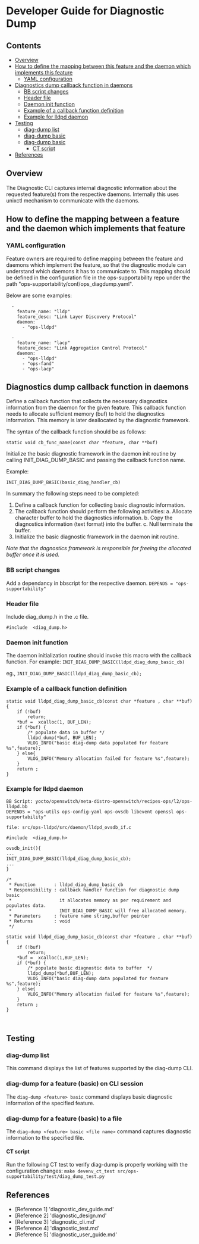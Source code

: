 # Developer Guide for Diagnostic Dump

## Contents

- [Overview](#overview)
- [How to define the mapping between this feature and the daemon which implements this feature](#how-to-define-the-mapping-between-this-feature-and-the-daemon-which-implements-this-feature)
	- [YAML configuration](#yaml-configuration)
- [Diagnostics dump callback function in daemons](#diagnostics-dump-callback-function-in-daemons)
	- [BB script changes](#bb-script)
	- [Header file](#header-file)
	- [Daemon init function](#init-function)
	- [Example of a callback function definition](#example-of-a-callback-function-definition)
	- [Example for lldpd daemon](#example-for-lldpd-daemon)
- [Testing](#testing)
	- [diag-dump  list](#diag-dump-list)
	- [diag-dump  <feature> basic](#diag-dump-feature-basic)
	- [diag-dump  <feature> basic  <file name>](#diag-dump-feature-basic-file-name)
		- [CT script](#ct-script)
- [References](#references)

## Overview
The Diagnostic CLI captures internal diagnostic information about the requested feature(s) from the respective daemons. Internally this uses unixctl mechanism to communicate with the daemons.

## How to define the mapping between a feature and the daemon which implements that feature
### YAML configuration
Feature owners are required to define mapping between the feature and daemons which implement the feature, so that the diagnostic module can understand which daemons it has to communicate to. This mapping should be defined in the configuration file in the ops-supportability repo under the path "ops-supportability/conf/ops_diagdump.yaml".

Below are some examples:

```ditaa
  -
    feature_name: "lldp"
    feature_desc: "Link Layer Discovery Protocol"
    daemon:
      - "ops-lldpd"

  -
    feature_name: "lacp"
    feature_desc: "Link Aggregation Control Protocol"
    daemon:
      - "ops-lldpd"
      - "ops-fand"
      - "ops-lacp"

```

## Diagnostics dump callback function in daemons
Define a callback function that collects the necessary diagnostics information from the daemon for the given feature. This callback function needs to allocate sufficient memory (buf) to hold the diagnostics information. This memory is later deallocated by the diagnostic framework.

The syntax of the callback function should be as follows:

```
static void cb_func_name(const char *feature, char **buf)
```

Initialize the basic diagnostic framework in the daemon init routine by calling INIT_DIAG_DUMP_BASIC and passing the callback function name.

Example:
```
INIT_DIAG_DUMP_BASIC(basic_diag_handler_cb)
```

In summary the following steps need to be completed:

1. Define a callback function for collecting basic diagnostic information.
2. The callback function should perform the following activities:
	 a. Allocate character buffer to hold the diagnostics information.
	 b. Copy the diagnostics information (text format) into the buffer.
	 c. Null terminate the buffer.
3. Initialize the basic diagnostic framework in the daemon init routine.

*Note that the dagnostics framework is responsible for freeing the allocated buffer once it is used.*


### BB script changes
Add a dependancy in bbscript for the respective daemon. ``` DEPENDS = "ops-supportability" ```

### Header file
Include diag_dump.h in the .c file.

```ditaa
#include  <diag_dump.h>
```
### Daemon init function
The daemon initialization routine should invoke this macro with the callback function. For example: ``` INIT_DIAG_DUMP_BASIC(lldpd_diag_dump_basic_cb) ```

eg., ```INIT_DIAG_DUMP_BASIC(lldpd_diag_dump_basic_cb);```

### Example of a callback function definition

```ditaa
static void lldpd_diag_dump_basic_cb(const char *feature , char **buf)
{
    if (!buf)
        return;
    *buf =  xcalloc(1, BUF_LEN);
    if (*buf) {
        /* populate data in buffer */
        lldpd_dump(*buf, BUF_LEN);
        VLOG_INFO("basic diag-dump data populated for feature %s",feature);
    } else{
        VLOG_INFO("Memory allocation failed for feature %s",feature);
    }
    return ;
}

```
### Example for lldpd daemon

```ditaa
BB Script: yocto/openswitch/meta-distro-openswitch/recipes-ops/l2/ops-lldpd.bb
DEPENDS = "ops-utils ops-config-yaml ops-ovsdb libevent openssl ops-supportability"

file: src/ops-lldpd/src/daemon/lldpd_ovsdb_if.c

#include  <diag_dump.h>

ovsdb_init(){
...
INIT_DIAG_DUMP_BASIC(lldpd_diag_dump_basic_cb);
...
}

/*
 * Function       : lldpd_diag_dump_basic_cb
 * Responsibility : callback handler function for diagnostic dump basic
 *                  it allocates memory as per requirement and populates data.
 *                  INIT_DIAG_DUMP_BASIC will free allocated memory.
 * Parameters     : feature name string,buffer pointer
 * Returns        : void
 */

static void lldpd_diag_dump_basic_cb(const char *feature , char **buf)
{
    if (!buf)
        return;
    *buf =  xcalloc(1,BUF_LEN);
    if (*buf) {
        /* populate basic diagnostic data to buffer  */
        lldpd_dump(*buf,BUF_LEN);
        VLOG_INFO("basic diag-dump data populated for feature %s",feature);
    } else{
        VLOG_INFO("Memory allocation failed for feature %s",feature);
    }
    return ;
}



```


## Testing
### diag-dump list
This command displays the list of features supported by the diag-dump CLI.
### diag-dump for a feature (basic) on CLI session
The `diag-dump <feature> basic` command displays basic diagnostic information of the specified feature.
### diag-dump for a feature (basic) to a file
The `diag-dump <feature> basic <file name>` command captures diagnostic information to the specified file.
#### CT script
Run the following CT test to verify diag-dump is properly working with the configuration changes:
`make devenv_ct_test src/ops-supportability/test/diag_dump_test.py`


## References

* [Reference 1] 'diagnostic_dev_guide.md'
* [Reference 2] 'diagnostic_design.md'
* [Reference 3] 'diagnostic_cli.md'
* [Reference 4] 'diagnostic_test.md'
* [Reference 5] 'diagnostic_user_guide.md'
